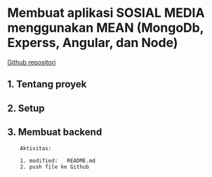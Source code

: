 # Membuat aplikasi SOSIAL MEDIA menggunakan MEAN (MongoDb, Experss, Angular, dan Node)

[Github repositori](https://github.com/gurnitha/mean-sosmed)


## 1. Tentang proyek

## 2. Setup

## 3. Membuat backend

        Aktivitas:

        1. modified:   README.md
        2. push file ke Github